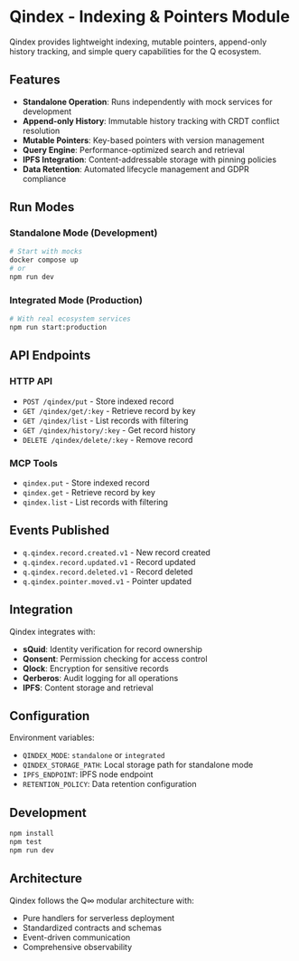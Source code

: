 # Qindex - Indexing & Pointers Module

Qindex provides lightweight indexing, mutable pointers, append-only history tracking, and simple query capabilities for the Q ecosystem.

## Features

- **Standalone Operation**: Runs independently with mock services for development
- **Append-only History**: Immutable history tracking with CRDT conflict resolution
- **Mutable Pointers**: Key-based pointers with version management
- **Query Engine**: Performance-optimized search and retrieval
- **IPFS Integration**: Content-addressable storage with pinning policies
- **Data Retention**: Automated lifecycle management and GDPR compliance

## Run Modes

### Standalone Mode (Development)
```bash
# Start with mocks
docker compose up
# or
npm run dev
```

### Integrated Mode (Production)
```bash
# With real ecosystem services
npm run start:production
```

## API Endpoints

### HTTP API
- `POST /qindex/put` - Store indexed record
- `GET /qindex/get/:key` - Retrieve record by key
- `GET /qindex/list` - List records with filtering
- `GET /qindex/history/:key` - Get record history
- `DELETE /qindex/delete/:key` - Remove record

### MCP Tools
- `qindex.put` - Store indexed record
- `qindex.get` - Retrieve record by key
- `qindex.list` - List records with filtering

## Events Published
- `q.qindex.record.created.v1` - New record created
- `q.qindex.record.updated.v1` - Record updated
- `q.qindex.record.deleted.v1` - Record deleted
- `q.qindex.pointer.moved.v1` - Pointer updated

## Integration

Qindex integrates with:
- **sQuid**: Identity verification for record ownership
- **Qonsent**: Permission checking for access control
- **Qlock**: Encryption for sensitive records
- **Qerberos**: Audit logging for all operations
- **IPFS**: Content storage and retrieval

## Configuration

Environment variables:
- `QINDEX_MODE`: `standalone` or `integrated`
- `QINDEX_STORAGE_PATH`: Local storage path for standalone mode
- `IPFS_ENDPOINT`: IPFS node endpoint
- `RETENTION_POLICY`: Data retention configuration

## Development

```bash
npm install
npm test
npm run dev
```

## Architecture

Qindex follows the Q∞ modular architecture with:
- Pure handlers for serverless deployment
- Standardized contracts and schemas
- Event-driven communication
- Comprehensive observability